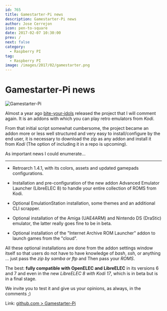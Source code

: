 ```yaml
---
id: 765
title: Gamestarter-Pi news
description: Gamestarter-Pi news
author: Jose Cerrejon
icon: pen-to-square
date: 2017-02-07 10:30:00
prev: /
next: false
category:
  - Raspberry PI
tag:
  - Raspberry PI
image: /images/2017/02/gamestarter.png
---
```


# Gamestarter-Pi news

![Gamestarter-Pi](/images/2017/02/gamestarter.png)

Almost a year ago [bite-your-idols](https://github.com/bite-your-idols) released the project that I will comment again. It is an addons with which you can play retro emulators from *Kodi*.

From that initial script somewhat cumbersome, the project became an addon more or less well structured and very easy to install/configure by the end user, it is necessary to download the zip as any addon and install it from *Kodi* (The option of including it in a repo is upcoming).

As important news I could enumerate...

- - -
* Retroarch 1.4.1, with its colors, assets and updated gamepads configurations.

* Installation and pre-configuration of the new addon Advanced Emulator Launcher (LibreELEC 8) to handle your entire collection of ROMS from Kodi.

* Optional EmulationStation installation, some themes and an additional CLI scrapper.

* Optional installation of the Amiga (UAE4ARM) and Nintendo DS (DraStic) emulator, the latter really goes fine to be in beta.

* Optional installation of the "Internet Archive ROM Launcher" addon to launch games from the "cloud".

All these optional installations are done from the addon settings window itself so that users do not have to have knowledge of *bash*, *ssh*, or anything ... just pass the *zip by samba or ftp* and Then pass your *ROMS*.

The best: **fully compatible with OpenELEC and LibreELEC** in its versions 6 and 7 and even in the new *LibreELEC 8 with Kodi 17*, which is in beta but is in a final stage.

We invite you to test it and give us your opinions, as always, in the comments ;)

Link: [github.com > Gamestarter-Pi](https://github.com/bite-your-idols/Gamestarter-Pi/blob/master/README.md)